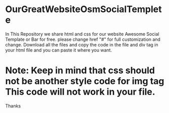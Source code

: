 # OurGreatWebsiteOsmSocialTemplete
In This Repository we share html and css for our website Awesome Social Template or  Bar for free. please change href "#" for full customization and change.
Download all the files and copy the code in the file and div tag in your html file and you can paste it where you want.

# Note: Keep in mind that css should not be another style code for img tag This code will not work in your file.

Thanks
